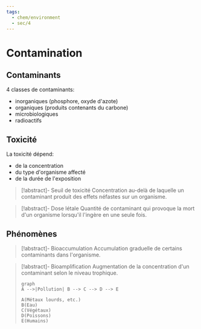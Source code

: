 ```yaml
---
tags:
  - chem/environment
  - sec/4
---
```


# Contamination

## Contaminants

4 classes de contaminants:

- inorganiques (phosphore, oxyde d'azote)
- organiques (produits contenants du carbone)
- microbiologiques
- radioactifs

## Toxicité

La toxicité dépend:

- de la concentration
- du type d'organisme affecté
- de la durée de l'exposition

> [!abstract]- Seuil de toxicité
> Concentration au-delà de laquelle un contaminant produit des effets néfastes sur un organisme.

> [!abstract]- Dose létale
> Quantité de contaminant qui provoque la mort d'un organisme lorsqu'il l'ingère en une seule fois.

## Phénomènes

> [!abstract]- Bioaccumulation
> Accumulation graduelle de certains contaminants dans l'organisme.

> [!abstract]- Bioamplification
>  Augmentation de la concentration d'un contaminant selon le niveau trophique.
>  ```mermaid
> graph
> A -->|Pollution| B --> C --> D --> E
> 
> A(Métaux lourds, etc.)
> B(Eau)
> C(Végétaux)
> D(Poissons)
> E(Humains)
> ```